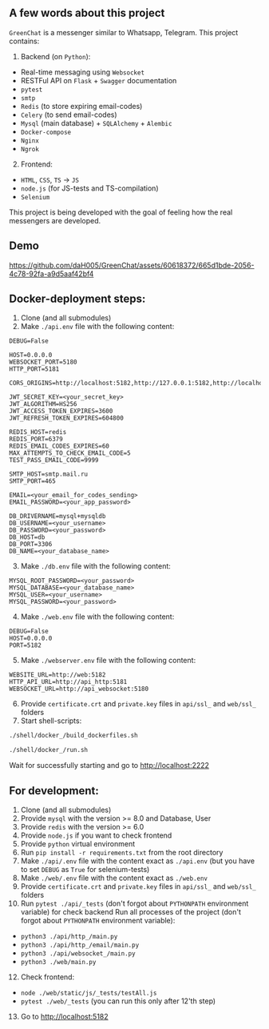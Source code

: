 A few words about this project
----------------------------
`GreenChat` is a messenger similar to Whatsapp, Telegram. This project contains:
1. Backend (on `Python`):
- Real-time messaging using `Websocket`
- RESTFul API on `Flask` + `Swagger` documentation
- `pytest`
- `smtp`
- `Redis` (to store expiring email-codes)
- `Celery` (to send email-codes)
- `Mysql` (main database) + `SQLAlchemy` + `Alembic`
- `Docker-compose`
- `Nginx`
- `Ngrok`

2. Frontend:
- `HTML`, `CSS`, `TS` -> `JS`
- `node.js` (for JS-tests and TS-compilation)
- `Selenium`

This project is being developed with the goal of feeling how the real messengers are developed.

Demo
----
https://github.com/daH005/GreenChat/assets/60618372/665d1bde-2056-4c78-92fa-a9d5aaf42bf4

Docker-deployment steps:
------------------------

1. Clone (and all submodules)
2. Make `./api.env` file with the following content:
```env
DEBUG=False

HOST=0.0.0.0
WEBSOCKET_PORT=5180
HTTP_PORT=5181

CORS_ORIGINS=http://localhost:5182,http://127.0.0.1:5182,http://localhost:2222,http://127.0.0.1:2222

JWT_SECRET_KEY=<your_secret_key>
JWT_ALGORITHM=HS256
JWT_ACCESS_TOKEN_EXPIRES=3600
JWT_REFRESH_TOKEN_EXPIRES=604800

REDIS_HOST=redis
REDIS_PORT=6379
REDIS_EMAIL_CODES_EXPIRES=60
MAX_ATTEMPTS_TO_CHECK_EMAIL_CODE=5
TEST_PASS_EMAIL_CODE=9999

SMTP_HOST=smtp.mail.ru
SMTP_PORT=465

EMAIL=<your_email_for_codes_sending>
EMAIL_PASSWORD=<your_app_password>

DB_DRIVERNAME=mysql+mysqldb
DB_USERNAME=<your_username>
DB_PASSWORD=<your_password>
DB_HOST=db
DB_PORT=3306
DB_NAME=<your_database_name>
```
3. Make `./db.env` file with the following content:
```env
MYSQL_ROOT_PASSWORD=<your_password>
MYSQL_DATABASE=<your_database_name>
MYSQL_USER=<your_username>
MYSQL_PASSWORD=<your_password>
```
4. Make `./web.env` file with the following content:
```env
DEBUG=False
HOST=0.0.0.0
PORT=5182
```
5. Make `./webserver.env` file with the following content:
```env
WEBSITE_URL=http://web:5182
HTTP_API_URL=http://api_http:5181
WEBSOCKET_URL=http://api_websocket:5180
```
6. Provide `certificate.crt` and `private.key` files in `api/ssl_` and `web/ssl_` folders
7. Start shell-scripts:
```sh
./shell/docker_/build_dockerfiles.sh
```
```sh
./shell/docker_/run.sh
```
Wait for successfully starting and go to [http://localhost:2222](http://localhost:2222)

For development:
----------------

1. Clone (and all submodules)
2. Provide `mysql` with the version >= 8.0 and Database, User
3. Provide `redis` with the version >= 6.0
4. Provide `node.js` if you want to check frontend
5. Provide `python` virtual environment
6. Run `pip install -r requirements.txt` from the root directory
7. Make `./api/.env` file with the content exact as `./api.env` (but you have to set `DEBUG` as `True` for selenium-tests)
8. Make `./web/.env` file with the content exact as `./web.env`
9. Provide `certificate.crt` and `private.key` files in `api/ssl_` and `web/ssl_` folders
10. Run `pytest ./api/_tests` (don't forgot about `PYTHONPATH` environment variable) for check backend
Run all processes of the project (don't forgot about `PYTHONPATH` environment variable):
- `python3 ./api/http_/main.py`
- `python3 ./api/http_/email/main.py`
- `python3 ./api/websocket_/main.py`
- `python3 ./web/main.py`
12. Check frontend:
- `node ./web/static/js/_tests/testAll.js`
- `pytest ./web/_tests` (you can run this only after 12'th step)
13. Go to [http://localhost:5182](http://localhost:5182)
